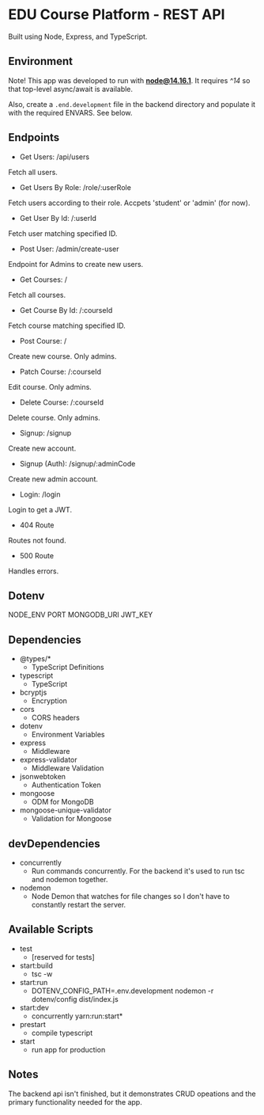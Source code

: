 # EDU Course Platform - REST API

Built using Node, Express, and TypeScript.

## Environment

Note! This app was developed to run with **node@14.16.1**. It requires _^14_ so that top-level async/await is available.

Also, create a `.end.development` file in the backend directory and populate it with the required ENVARS. See below.

## Endpoints

- Get Users: /api/users

Fetch all users.

- Get Users By Role: /role/:userRole

Fetch users according to their role. Accpets 'student' or 'admin' (for now).

- Get User By Id: /:userId

Fetch user matching specified ID.

- Post User: /admin/create-user

Endpoint for Admins to create new users.

- Get Courses: /

Fetch all courses.

- Get Course By Id: /:courseId

Fetch course matching specified ID.

- Post Course: /

Create new course. Only admins.

- Patch Course: /:courseId

Edit course. Only admins.

- Delete Course: /:courseId

Delete course. Only admins.

- Signup: /signup

Create new account.

- Signup (Auth): /signup/:adminCode

Create new admin account.

- Login: /login

Login to get a JWT.

- 404 Route

Routes not found.

- 500 Route

Handles errors.

## Dotenv

NODE_ENV
PORT
MONGODB_URI
JWT_KEY

## Dependencies

- @types/\*
  - TypeScript Definitions
- typescript
  - TypeScript
- bcryptjs
  - Encryption
- cors
  - CORS headers
- dotenv
  - Environment Variables
- express
  - Middleware
- express-validator
  - Middleware Validation
- jsonwebtoken
  - Authentication Token
- mongoose
  - ODM for MongoDB
- mongoose-unique-validator
  - Validation for Mongoose

## devDependencies

- concurrently
  - Run commands concurrently. For the backend it's used to run tsc and nodemon together.
- nodemon
  - Node Demon that watches for file changes so I don't have to constantly restart the server.

## Available Scripts

- test
  - [reserved for tests]
- start:build
  - tsc -w
- start:run
  - DOTENV_CONFIG_PATH=.env.development nodemon -r dotenv/config dist/index.js
- start:dev
  - concurrently yarn:run:start\*
- prestart
  - compile typescript
- start
  - run app for production

## Notes

The backend api isn't finished, but it demonstrates CRUD opeations and the primary functionality needed for the app.
